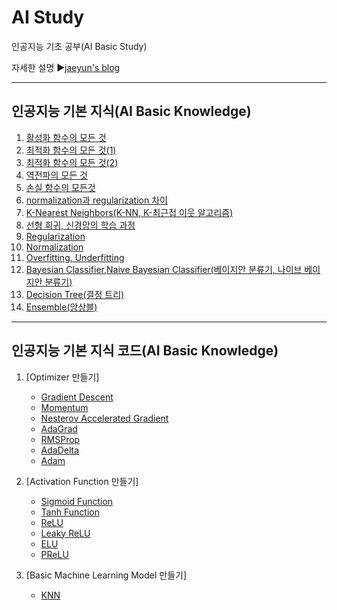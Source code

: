 # AI Study
인공지능 기초 공부(AI Basic Study)

자세한 설명
▶[jaeyun's blog](https://blog.naver.com/jaeyoon_95)

- - -
## 인공지능 기본 지식(AI Basic Knowledge)   

1. [활성화 함수의 모든 것](https://blog.naver.com/jaeyoon_95/222300238922)
2. [최적화 함수의 모든 것(1)](https://blog.naver.com/jaeyoon_95/222309856345)  
3. [최적화 함수의 모든 것(2)](https://blog.naver.com/jaeyoon_95/222310985691)  
4. [역전파의 모든 것](https://blog.naver.com/jaeyoon_95/222312189961)  
5. [손실 함수의 모든것](https://blog.naver.com/jaeyoon_95/222347177887)  
6. [normalization과 regularization 차이](https://blog.naver.com/jaeyoon_95/222349845121)  
7. [K-Nearest Neighbors(K-NN, K-최근접 이웃 알고리즘)](https://blog.naver.com/jaeyoon_95/222356512046)  
8. [선형 회귀, 신경망의 학습 과정](https://blog.naver.com/jaeyoon_95/222359283083)  
9. [Regularization](https://blog.naver.com/jaeyoon_95/222360183603)  
10. [Normalization](https://blog.naver.com/jaeyoon_95/222360436163)  
11. [Overfitting, Underfitting](https://blog.naver.com/jaeyoon_95/222360556462)  
12. [Bayesian Classifier,Naive Bayesian Classifier(베이지안 분류기, 나이브 베이지안 분류기)](https://blog.naver.com/jaeyoon_95/222364191378)  
13. [Decision Tree(결정 트리)](https://blog.naver.com/jaeyoon_95/222364521559)  
14. [Ensemble(앙상블)](https://blog.naver.com/jaeyoon_95/222365107000)  

- - -
## 인공지능 기본 지식 코드(AI Basic Knowledge)   

1. [Optimizer 만들기]
	- [Gradient Descent](https://github.com/jaeyun95/AI-Study/blob/master/basic_knowledge/optimizer/gd.py)
	- [Momentum](https://github.com/jaeyun95/AI-Study/blob/master/basic_knowledge/optimizer/motentum.py)
	- [Nesterov Accelerated Gradient](https://github.com/jaeyun95/AI-Study/blob/master/basic_knowledge/optimizer/nag.py)
	- [AdaGrad](https://github.com/jaeyun95/AI-Study/blob/master/basic_knowledge/optimizer/adagrad.py)
	- [RMSProp](https://github.com/jaeyun95/AI-Study/blob/master/basic_knowledge/optimizer/rmsprop.py)
	- [AdaDelta](https://github.com/jaeyun95/AI-Study/blob/master/basic_knowledge/optimizer/adadelta.py)
	- [Adam](https://github.com/jaeyun95/AI-Study/blob/master/basic_knowledge/optimizer/adam.py)
	
2. [Activation Function 만들기]
	- [Sigmoid Function](https://github.com/jaeyun95/AI-Study/tree/master/basic_knowledge/activation/sigmoid.py)
	- [Tanh Function](https://github.com/jaeyun95/AI-Study/tree/master/basic_knowledge/activation/tanh.py)
	- [ReLU](https://github.com/jaeyun95/AI-Study/tree/master/basic_knowledge/activation/relu.py)
	- [Leaky ReLU](https://github.com/jaeyun95/AI-Study/tree/master/basic_knowledge/activation/leaky_relu.py)
	- [ELU](https://github.com/jaeyun95/AI-Study/tree/master/basic_knowledge/activation/elu.py)
	- [PReLU](https://github.com/jaeyun95/AI-Study/tree/master/basic_knowledge/activation/prelu.py)
	
3. [Basic Machine Learning Model 만들기]
	- [KNN](https://github.com/jaeyun95/AI-Study/blob/master/basic_knowledge/models/knn.py)
